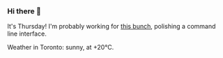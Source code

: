 ### Hi there :wave:

It's Thursday! I'm probably working for [this bunch](https://github.com/kohofinancial), polishing a command line interface.

Weather in Toronto: sunny, at +20°C.

